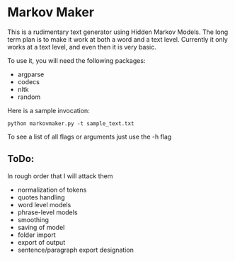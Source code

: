 # Markov Maker

This is a rudimentary text generator using Hidden Markov Models. The long term plan is to make it
work at both a word and a text level. Currently it only works at a text level, and even then it is very basic.

To use it, you will need the following packages:
* argparse
* codecs
* nltk
* random

Here is a sample invocation:
```
python markovmaker.py -t sample_text.txt
```

To see a list of all flags or arguments just use the -h flag

## ToDo:
In rough order that I will attack them
* normalization of tokens
* quotes handling
* word level models
* phrase-level models
* smoothing
* saving of model
* folder import
* export of output
* sentence/paragraph export designation
